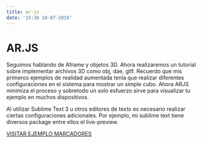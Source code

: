 ```yaml
---
title: ar-js
date: '15:36 10-07-2019'
---
```


<html>
<head>
<title>AR.JS</title>
</head>
<body>

<h1>AR.JS</h1>
<p>Seguimos hablando de Aframe y objetos 3D. Ahora realizaremos un tutorial sobre implementar archivos 3D como obj, dae, gltf. Recuerdo que mis primeros ejemplos de realidad aumentada tenía que realizar diferentes configuraciones en el sistema para mostrar un simple cubo. Ahora ARJS minimiza el proceso y sobretodo un solo esfuerzo sirve para visualizar tu ejemplo en muchos dispositivos.</p>
<p>Al utilizar Sublime Text 3 u otros editores de texto es necesario realizar ciertas configuraciones adicionales. Por ejemplo, mi sublime text tiene diversos package entre ellos el live-preview.</p>
<a href="https://thebrayanmina.com/marcadores/index.html ">VISITAR  EJEMPLO MARCADORES</a>

</body>
</html>